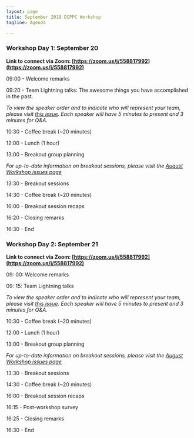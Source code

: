 ```yaml
---
layout: page
title: September 2018 DCPPC Workshop 
tagline: Agenda

---
```


### Workshop Day 1: September 20

**Link to connect via Zoom: [https://zoom.us/j/558817992](https://zoom.us/j/558817992)**

09:00 - Welcome remarks
 
09:20 - Team Lightning talks: The awesome things you have accomplished in the past.
  
_To view the speaker order and to indicate who will represent your team, please visit [this issue](https://github.com/dcppc/2018-september-workshop/issues/). Each speaker will have 5 minutes to present and 3 minutes for Q&A._


10:30 - Coffee break (~20 minutes)
 
12:00 -  Lunch (1 hour)         

13:00 -  Breakout group planning

_For up-to-date information on breakout sessions, please visit the [August Workshop issues page](https://github.com/dcppc/2018-september-workshop/issues)_

13:30 -  Breakout sessions

14:30 - Coffee break (~20 minutes)

16:00 - Breakout session recaps
 
16:20 - Closing remarks

16:30 - End


### Workshop Day 2: September 21

**Link to connect via Zoom: [https://zoom.us/j/558817992](https://zoom.us/j/558817992)**


09: 00: Welcome remarks
 
09: 15: Team Lightning talks

_To view the speaker order and to indicate who will represent your team, please visit [this issue](https://github.com/dcppc/2018-september-workshop/issues/). Each speaker will have 5 minutes to present and 3 minutes for Q&A._

10:30 - Coffee break (~20 minutes)
 
12:00 -  Lunch (1 hour)         

13:00 -  Breakout group planning

_For up-to-date information on breakout sessions, please visit the [August Workshop issues page](https://github.com/dcppc/2018-september-workshop/issues)_

13:30 -  Breakout sessions

14:30 - Coffee break (~20 minutes)

16:00 - Breakout session recaps

16:15 - Post-workshop survey
 
16:25 - Closing remarks

16:30 - End
 

